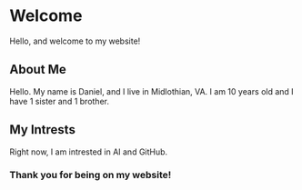 # Welcome
Hello, and welcome to my website!
## About Me
Hello. My name is Daniel, and I live in Midlothian, VA.
I am 10 years old and I have 1 sister and 1 brother.
## My Intrests
Right now, I am intrested in AI and GitHub.
### Thank you for being on my website!
